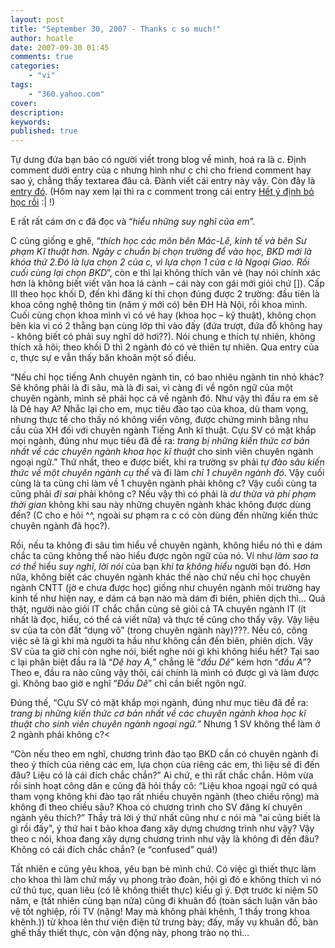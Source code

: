 ```yaml
---
layout: post
title: "September 30, 2007 - Thanks c so much!"
author: hoatle
date: 2007-09-30 01:45
comments: true
categories:
    - "vi"
tags:
    - "360.yahoo.com"
cover:
description:
keywords:
published: true
---
```


Tự dưng đứa bạn bảo có người viết trong blog về mình, hoá ra là c. Định comment dưới entry của c
nhưng hình như c chỉ cho friend comment hay sao ý, chẳng thấy textarea đâu cả. Đành viết cái entry
này vậy. Còn đây là [entry đó](http://blog.360.yahoo.com/blog-7afYwfcgcfTDpmHVuw--?cq=1&amp;p=411#comments).
(Hôm nay xem lại thì ra c comment trong cái entry
[Hết ý định bỏ học rồi](/2007/08/30/august-30-2007-het-y-dinh-bo-hoc-roi/) :| !)

<!-- more -->

E rất rất cám ơn c đã đọc và “*hiểu những suy nghĩ của em*”.

C cũng giống e ghê, “*thích học các môn bên Mác-Lê, kinh tế và bên Sư phạm Kĩ thuật hơn. Ngày c
chuẩn bị chọn trường để vào học, BKD mới là khóa thứ 2.Đó là lựa chọn 2 của c, vì lựa chọn 1 của c
là Ngoại Giao. Rồi cuối cùng lại chọn BKD*”, còn e thì lại không thích văn vẻ (hay nói chính xác hơn
là không biết viết văn hoa lá cành – cái này con gái mới giỏi chứ []). Cấp III theo học khối D, đến
khi đăng kí thi chọn đúng được 2 trường: đầu tiên là khoa công nghệ thông tin (năm ý mới có) bên ĐH
Hà Nội, rồi khoa mình. Cuối cùng chọn khoa mình vì có vẻ hay (khoa học – kỹ thuật), không chọn bên
kia vì có 2 thằng bạn cùng lớp thi vào đấy (đứa trượt, đứa đỗ không hay - không biết có phải suy
nghĩ dở hơi??). Nói chung e thích tự nhiên, không thích xã hôi; theo khối D thì 2 ngành đó có vẻ
thiên tự nhiên. Qua entry của c, thực sự e vẫn thấy băn khoăn một số điều.

“Nếu chỉ học tiếng Anh chuyên ngành tin, có bao nhiêu ngành tin nhỏ khác? Sẽ không phải là đi sâu,
mà là đi sai, vì càng đi về ngôn ngữ của một chuyên ngành, mình sẽ phải học cả về ngành đó. Như vậy
thì đầu ra em sẽ là Dê hay A? Nhắc lại cho em, mục tiêu đào tạo của khoa, dù tham vọng, nhưng thực
tế cho thấy nó không viển vông, được chứng minh bằng nhu cầu của XH đối với chuyên ngành Tiếng Anh
kĩ thuật. Cựu SV có mặt khắp mọi ngành, đúng như mục tiêu đã đề ra: *trang bị những kiến thức cơ bản
nhất về các chuyên ngành khoa học kĩ thuật* cho sinh viên chuyên ngành ngoại ngữ.” Thứ nhất, theo e
được biết, khi ra trường sv phải *tự đào sâu kiến thức về một chuyên ngành cụ thể* và đi làm *chỉ 1
chuyên ngành đó*. Vậy cuối cùng là ta cũng chỉ làm về 1 chuyên ngành phải không c? Vậy cuối cùng ta
cũng phải *đi sai* phải không c? Nếu vậy thì có phải là *dư thừa và phí phạm thời gian* không khi
sau này những chuyên ngành khác không được dùng đến? (C cho e hỏi ^^, ngoài sư phạm ra c có còn dùng
đến những kiến thức chuyên ngành đã học?).

Rồi, nếu ta không đi sâu tìm hiểu về chuyên ngành, không hiểu nó thì e dám chắc ta cũng không thể
nào hiểu được ngôn ngữ của nó. Ví như *làm sao ta có thể* hiểu *suy nghĩ*, *lời nói* của bạn *khi ta
không hiểu* người bạn đó. Hơn nữa, không biết các chuyên ngành khác thế nào chứ nếu chỉ học chuyên
ngành CNTT (jờ e chưa được học) giống như chuyên ngành môi trường hay kinh tế như hiện nay, e dám cá
bạn nào mà dám đi biên, phiên dịch thì… Quả thật, người nào giỏi IT chắc chắn cũng sẽ giỏi cả TA
chuyên ngành IT (ít nhất là đọc, hiểu, có thể cả viết nữa) và thực tế cũng cho thấy vậy. Vậy liệu sv
của ta còn đất “dụng võ” (trong chuyên ngành này)???. Nếu có, công việc sẽ là gì khi mà người ta
hầu như không cần đến biên, phiên dịch. Vậy SV của ta giờ chỉ còn nghe nói, biết nghe nói gì khi
không hiểu hết? Tại sao c lại phân biệt đầu ra là “*Dê hay A,*” chẳng lẽ “*đầu Dê*” kém hơn
“*đầu A*”? Theo e, đầu ra nào cũng vậy thôi, cái chính là mình có được gì và làm được gì. Không bao
giờ e nghĩ “*Đầu Dê*” chỉ cần biết ngôn ngữ.

Đúng thế, “Cựu SV có mặt khắp mọi ngành, đúng như mục tiêu đã đề ra: *trang bị những kiến thức cơ
bản nhất về các chuyên ngành khoa học kĩ thuật cho sinh viên chuyên ngành ngoại ngữ.*” Nhưng 1 SV
không thể làm ở 2 ngành phải không c?<

“Còn nếu theo em nghĩ, chương trình đào tạo BKD cần có chuyên ngành đi theo ý thích của riêng các
em, lựa chọn của riêng các em, thì liệu sẽ đi đến đâu? Liệu có là cái đích chắc chắn?” Ai chứ, e thì
rất chắc chắn. Hôm vừa rồi sinh hoạt công dân e cũng đã hỏi thầy cô: “Liệu khoa ngoại ngữ có quá
tham vọng không khi đào tạo rất nhiều chuyên ngành (theo chiều rộng) mà không đi theo chiều sâu?
Khoa có chương trình cho SV đăng kí chuyên ngành yêu thích?” Thầy trả lời ý thứ nhất cũng như c nói
mà "ai cũng biết là gì rồi đấy", ý thứ hai t bảo khoa đang xây dựng chương trình như vậy? Vậy theo c
nói, khoa đang xây dựng chương trình như vậy là không đi đến đâu? Không có cái đích chắc chắn?
(e “confused” quá!)

Tất nhiên e cũng yêu khoa, yêu bạn bè mình chứ. Có việc gì thiết thực làm cho khoa thì làm chứ mấy
vụ phong trào đoàn, hội gì đó e không thích vì nó cứ thủ tục, quan liêu (có lẽ không thiết thực)
kiểu gì ý. Đợt trước kỉ niệm 50 năm, e (tất nhiên cùng bạn nữa) cũng đi khuân đồ (toàn sách luận văn
bảo vệ tốt nghiệp, rồi TV (nặng! May mà không phải khênh, 1 thầy trong khoa khênh.)) từ khoa lên thư
viện điện tử trưng bày; đấy, mấy vụ khuân đồ, bàn ghế thấy thiết thực, còn vận động này, phong trào
nọ thì…

